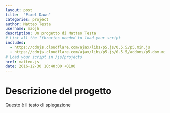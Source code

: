 ```yaml
---
layout: post
title:  "Pixel Dawn"
categories: project
author: Matteo Testa
username: maojh
description: Un progetto di Matteo Testa
# List all the libraries needed to load your script
includes:
  - https://cdnjs.cloudflare.com/ajax/libs/p5.js/0.5.5/p5.min.js
  - https://cdnjs.cloudflare.com/ajax/libs/p5.js/0.5.5/addons/p5.dom.min.js
# Load your script in /js/projects
href: matteo.js
date: 2016-12-30 10:40:00 +0100
---
```

# Descrizione del progetto

Questo è il testo di spiegazione
